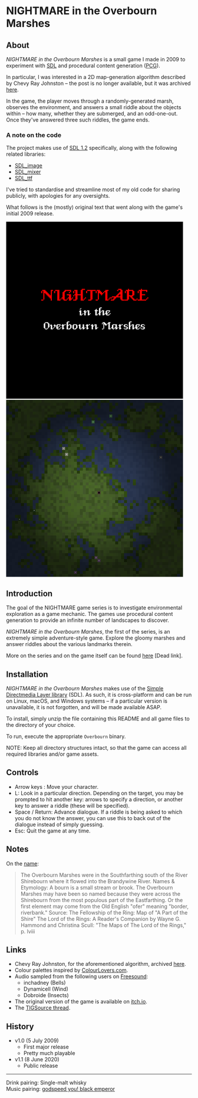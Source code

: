 # NIGHTMARE in the Overbourn Marshes

## About

_NIGHTMARE in the Overbourn Marshes_ is a small game I made in 2009 to experiment with [SDL](https://www.libsdl.org/) and procedural content generation ([PCG](http://pcg.wikidot.com/)).

In particular, I was interested in a 2D map-generation algorithm described by Chevy Ray Johnston – the post is no longer available, but it was archived [here](http://web.archive.org/web/20110809084421/http://properundead.com/2009/03/cave-generator.html).

In the game, the player moves through a randomly-generated marsh, observes the environment, and answers a small riddle about the objects within – how many, whether they are submerged, and an odd-one-out. Once they've answered three such riddles, the game ends.

### A note on the code

The project makes use of [SDL 1.2](https://www.libsdl.org/download-1.2.php) specifically, along with the following related libraries:
* [SDL_image](https://www.libsdl.org/projects/SDL_image/release-1.2.html)
* [SDL_mixer](https://www.libsdl.org/projects/SDL_mixer/release-1.2.html)
* [SDL_ttf](https://www.libsdl.org/projects/SDL_ttf/release-1.2.html)

I've tried to standardise and streamline most of my old code for sharing publicly, with apologies for any oversights.

What follows is the (mostly) original text that went along with the game's initial 2009 release.

![image](assets/images/NightmareTitle.png) ![image](assets/images/screenshots/shot01.png)

## Introduction

The goal of the NIGHTMARE game series is to investigate environmental exploration as a game mechanic. The games use procedural content generation to provide an infinite number of landscapes to discover.

_NIGHTMARE in the Overbourn Marshes_, the first of the series, is an extremely simple adventure-style game. Explore the gloomy marshes and answer riddles about the various landmarks therein.

More on the series and on the game itself can be found [here](http://www.newton64.ca/blog/?p=385) [Dead link].

## Installation

_NIGHTMARE in the Overbourn Marshes_ makes use of the [Simple Directmedia Layer library](http://www.libsdl.org) (SDL). As such, it is cross-platform and can be run on Linux, macOS, and Windows systems – if a particular version is unavailable, it is not forgotten, and will be made available ASAP.

To install, simply unzip the file containing this README and all game files to the directory of your choice.

To run, execute the appropriate `Overbourn` binary.

NOTE: Keep all directory structures intact, so that the game can access all required libraries and/or game assets.

## Controls

* Arrow keys : Move your character.
* L: Look in a particular direction. Depending on the target, you may be prompted to hit another key: arrows to specify a direction, or another key to answer a riddle (these will be specified). 
* Space / Return: Advance dialogue. If a riddle is being asked to which you do not know the answer, you can use this to back out of the dialogue instead of simply guessing.
* Esc: Quit the game at any time.

## Notes

On the [name](http://www.tuckborough.net/marshes.html#Overbourn%20Marshes):
> The Overbourn Marshes were in the Southfarthing south of the River Shirebourn where it flowed into the Brandywine River.
> Names & Etymology:
> A bourn is a small stream or brook. The Overbourn Marshes may have been so named because they were across the Shirebourn from the most populous part of the Eastfarthing. Or the first element may come from the Old English "ofer" meaning "border, riverbank."
> Source:
> The Fellowship of the Ring: Map of "A Part of the Shire" The Lord of the Rings: A Reader's Companion by Wayne G. Hammond and Christina Scull: "The Maps of The Lord of the Rings," p. lviii 

## Links

* Chevy Ray Johnston, for the aforementioned algorithm, archived [here](http://web.archive.org/web/20110809084421/http://properundead.com/2009/03/cave-generator.html).
* Colour palettes inspired by [ColourLovers.com](http://www.colourlovers.com/).
* Audio sampled from the following users on [Freesound](http://www.freesound.org):
  * inchadney (Bells)
  * Dynamicell (Wind)
  * Dobroide (Insects)
* The original version of the game is available on [itch.io](https://nicknicknicknick.itch.io/overbourn).
* The [TIGSource thread](https://forums.tigsource.com/index.php?topic=13403.0).

## History
* v1.0 (5 July 2009)
  * First major release
  * Pretty much playable
* v1.1 (8 June 2020)
  * Public release

---

Drink pairing: Single-malt whisky  
Music pairing: [godspeed you! black emperor](http://brainwashed.com/godspeed/main.html)
